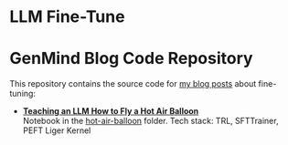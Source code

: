
# **LLM Fine-Tune**
# GenMind Blog Code Repository

This repository contains the source code for [my blog posts](https://genmind.ch) about fine-tuning:

- **[Teaching an LLM How to Fly a Hot Air Balloon](https://genmind.ch/teaching-an-llm-how-to-fly-a-hot-air-balloon/)**  
Notebook in the [hot-air-balloon](https://github.com/gsantopaolo/fine-tuning/tree/main/hot-air-balloon) folder.
Tech stack: TRL, SFTTrainer, PEFT 
Liger Kernel